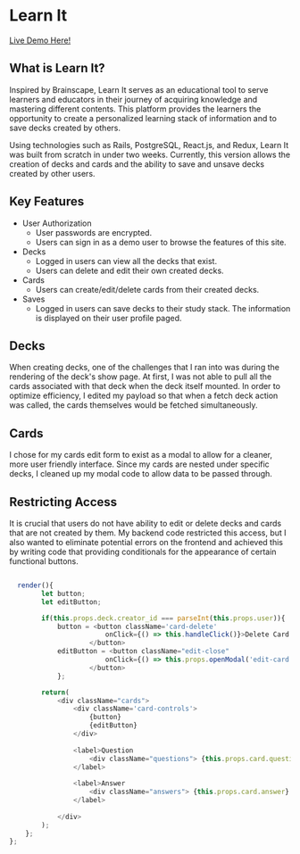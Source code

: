 # Learn It

[Live Demo Here!](https://brainscape-learnit.herokuapp.com/#/)

## What is Learn It? 

Inspired by Brainscape, Learn It serves as an educational tool to serve learners and educators in their journey of acquiring knowledge and mastering different contents. This platform provides the learners the opportunity to create a personalized learning stack of information and to save decks created by others. 

Using technologies such as Rails, PostgreSQL, React.js, and Redux, Learn It was built from scratch in under two weeks. Currently, this version allows the creation of decks and cards and the ability to save and unsave decks created by other users. 

## Key Features
* User Authorization
  * User passwords are encrypted. 
  * Users can sign in as a demo user to browse the features of this site. 
* Decks 
  * Logged in users can view all the decks that exist. 
  * Users can delete and edit their own created decks. 
* Cards 
  * Users can create/edit/delete cards from their created decks. 
* Saves 
  * Logged in users can save decks to their study stack. The information is displayed on their user profile paged. 
  
## Decks 

When creating decks, one of the challenges that I ran into was during the rendering of the deck's show page. At first, I was not able to pull all the cards associated with that deck when the deck itself mounted. In order to optimize efficiency, I edited my payload so that when a fetch deck action was called, the cards themselves would be fetched simultaneously. 

## Cards 

I chose for my cards edit form to exist as a modal to allow for a cleaner, more user friendly interface. Since my cards are nested under specific decks, I cleaned up my modal code to allow data to be passed through. 

## Restricting Access 

It is crucial that users do not have ability to edit or delete decks and cards that are not created by them. My backend code restricted this access, but I also wanted to eliminate potential errors on the frontend and achieved this by writing code that providing conditionals for the appearance of certain functional buttons. 

``` javascript 

  render(){
        let button;
        let editButton;

        if(this.props.deck.creator_id === parseInt(this.props.user)){
            button = <button className='card-delete' 
                        onClick={() => this.handleClick()}>Delete Card
                    </button> 
            editButton = <button className="edit-close" 
                        onClick={() => this.props.openModal('edit-card', this.props.card)}>Edit Card
                    </button>
            };

        return( 
            <div className="cards">
                <div className='card-controls'>
                    {button}
                    {editButton}
                </div>
                    
                <label>Question
                    <div className="questions"> {this.props.card.question} </div>
                </label>
                    
                <label>Answer
                    <div className="answers"> {this.props.card.answer} </div>
                </label>
                    
            </div>
        );
    };
};
    


